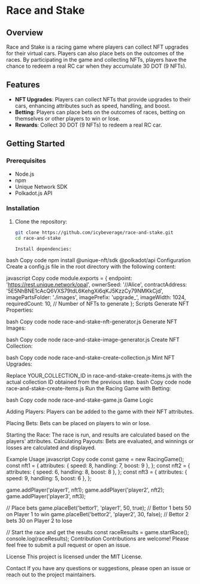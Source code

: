# Race and Stake

## Overview

Race and Stake is a racing game where players can collect NFT upgrades for their virtual cars. Players can also place bets on the outcomes of the races. By participating in the game and collecting NFTs, players have the chance to redeem a real RC car when they accumulate 30 DOT (9 NFTs).

## Features

- **NFT Upgrades**: Players can collect NFTs that provide upgrades to their cars, enhancing attributes such as speed, handling, and boost.
- **Betting**: Players can place bets on the outcomes of races, betting on themselves or other players to win or lose.
- **Rewards**: Collect 30 DOT (9 NFTs) to redeem a real RC car.

## Getting Started

### Prerequisites

- Node.js
- npm
- Unique Network SDK
- Polkadot.js API

### Installation

1. Clone the repository:
   ```bash
   git clone https://github.com/icybeverage/race-and-stake.git
   cd race-and-stake

   Install dependencies:
bash
Copy code
npm install @unique-nft/sdk @polkadot/api
Configuration
Create a config.js file in the root directory with the following content:

javascript
Copy code
module.exports = {
  endpoint: 'https://rest.unique.network/opal',
  ownerSeed: '//Alice',
  contractAddress: '5E5NhBNE1cAcQ6VXS79tdL6KehgXi6qKJ5KzzCy79NMKkCjd',
  imagePartsFolder: './images',
  imagePrefix: 'upgrade_',
  imageWidth: 1024,
  requiredCount: 10, // Number of NFTs to generate
};
Scripts
Generate NFT Properties:

bash
Copy code
node race-and-stake-nft-generator.js
Generate NFT Images:

bash
Copy code
node race-and-stake-image-generator.js
Create NFT Collection:

bash
Copy code
node race-and-stake-create-collection.js
Mint NFT Upgrades:

Replace YOUR_COLLECTION_ID in race-and-stake-create-items.js with the actual collection ID obtained from the previous step.
bash
Copy code
node race-and-stake-create-items.js
Run the Racing Game with Betting:

bash
Copy code
node race-and-stake-game.js
Game Logic

Adding Players: 
Players can be added to the game with their NFT attributes.

Placing Bets: 
Bets can be placed on players to win or lose.

Starting the Race: 
The race is run, and results are calculated based on the players' attributes.
Calculating Payouts: Bets are evaluated, and winnings or losses are calculated and displayed.

Example Usage
javascript
Copy code
const game = new RacingGame();
const nft1 = {
  attributes: { speed: 8, handling: 7, boost: 9 },
};
const nft2 = {
  attributes: { speed: 6, handling: 8, boost: 8 },
};
const nft3 = {
  attributes: { speed: 9, handling: 5, boost: 6 },
};

game.addPlayer('player1', nft1);
game.addPlayer('player2', nft2);
game.addPlayer('player3', nft3);

// Place bets
game.placeBet('bettor1', 'player1', 50, true);  // Bettor 1 bets 50 on Player 1 to win
game.placeBet('bettor2', 'player2', 30, false); // Bettor 2 bets 30 on Player 2 to lose

// Start the race and get the results
const raceResults = game.startRace();
console.log(raceResults);
Contribution
Contributions are welcome! Please feel free to submit a pull request or open an issue.

License
This project is licensed under the MIT License.

Contact
If you have any questions or suggestions, please open an issue or reach out to the project maintainers.


